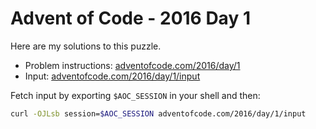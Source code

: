 # Advent of Code - 2016 Day 1
Here are my solutions to this puzzle.

* Problem instructions: [adventofcode.com/2016/day/1](https://adventofcode.com/2016/day/1)
* Input: [adventofcode.com/2016/day/1/input](https://adventofcode.com/2016/day/1/input)

Fetch input by exporting `$AOC_SESSION` in your shell and then:
```bash
curl -OJLsb session=$AOC_SESSION adventofcode.com/2016/day/1/input
```
